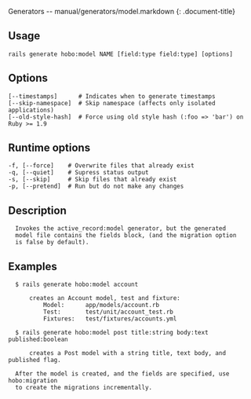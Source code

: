 Generators -- manual/generators/model.markdown
{: .document-title}


## Usage

    

    rails generate hobo:model NAME [field:type field:type] [options]


## Options

    

    [--timestamps]      # Indicates when to generate timestamps
    [--skip-namespace]  # Skip namespace (affects only isolated applications)
    [--old-style-hash]  # Force using old style hash (:foo => 'bar') on Ruby >= 1.9


## Runtime options

    

    -f, [--force]    # Overwrite files that already exist
    -q, [--quiet]    # Supress status output
    -s, [--skip]     # Skip files that already exist
    -p, [--pretend]  # Run but do not make any changes


## Description

    

      Invokes the active_record:model generator, but the generated
      model file contains the fields block, (and the migration option
      is false by default).


## Examples

    

      $ rails generate hobo:model account

          creates an Account model, test and fixture:
              Model:      app/models/account.rb
              Test:       test/unit/account_test.rb
              Fixtures:   test/fixtures/accounts.yml

      $ rails generate hobo:model post title:string body:text published:boolean

          creates a Post model with a string title, text body, and published flag.

      After the model is created, and the fields are specified, use hobo:migration
      to create the migrations incrementally.
